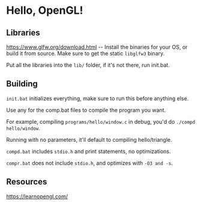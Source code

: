 # Hello, OpenGL!

## Libraries
https://www.glfw.org/download.html -- Install the binaries for your OS, or build it from source.
Make sure to get the static `libglfw3` binary.

Put all the libraries into the `lib/` folder, if it's not there, run init.bat.


## Building
`init.bat` initializes everything, make sure to run this before anything else.

Use any for the comp.bat files to compile the program you want.

For example, compiling `programs/hello/window.c` in debug, you'd do `./compd hello/window`.

Running with no parameters, it'll default to compiling hello/triangle.



`compd.bat` includes `stdio.h` and print statements, no optimizations.

`compr.bat` does not include `stdio.h`, and optimizes with `-O3 and -s`.


## Resources
https://learnopengl.com/